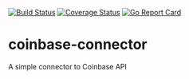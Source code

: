 [![Build Status](https://travis-ci.org/mauricioklein/coinbase-connector.svg?branch=master)](https://travis-ci.org/mauricioklein/coinbase-connector)
[![Coverage Status](https://coveralls.io/repos/github/mauricioklein/coinbase-connector/badge.svg?branch=master)](https://coveralls.io/github/mauricioklein/coinbase-connector?branch=master)
[![Go Report Card](https://goreportcard.com/badge/github.com/mauricioklein/coinbase-connector)](https://goreportcard.com/report/github.com/mauricioklein/coinbase-connector)

# coinbase-connector
A simple connector to Coinbase API
